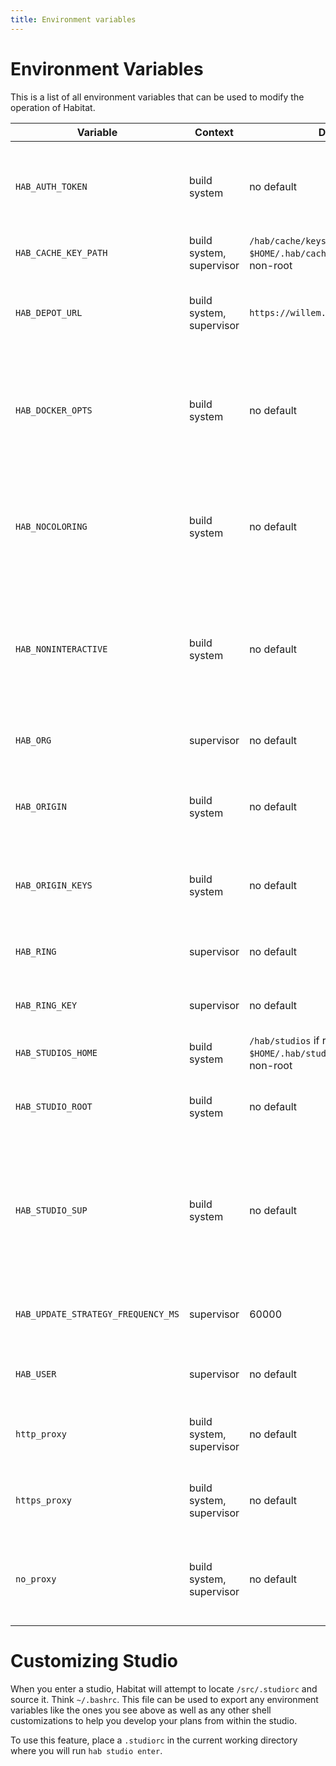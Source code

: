 ```yaml
---
title: Environment variables
---
```


# Environment Variables

This is a list of all environment variables that can be used to modify the operation of Habitat.

| Variable | Context | Default | Description |
|----------|---------|---------|-------------|
| `HAB_AUTH_TOKEN` | build system | no default | Authorization token used to perform privileged operations against the depot, e.g. uploading packages or keys.
| `HAB_CACHE_KEY_PATH` | build system, supervisor | `/hab/cache/keys` if running as root; `$HOME/.hab/cache/keys` if running as non-root | Cache directory for origin signing keys |
| `HAB_DEPOT_URL` | build system, supervisor | `https://willem.habitat.sh/v1/depot` | The depot (or channel in the depot) used by the Habitat build system or supervisor |
| `HAB_DOCKER_OPTS` | build system | no default | When running a studio on a platform that uses Docker (MacOS), additional command line options to pass to the `docker` command. |
| `HAB_NOCOLORING` | build system | no default | If set to the lowercase string `"true"` this environment variable will unconditionally disable text coloring where possible |
| `HAB_NONINTERACTIVE` | build system | no default | If set to the lowercase string `"true"` this environment variable will unconditionally disable interactive progress bars (i.e. "spinners") where possible |
| `HAB_ORG` | supervisor | no default | Organization to use when running with [service group encryption](/docs/run-packages-security/#service-group-encryption)
| `HAB_ORIGIN` | build system | no default | Origin used to build packages. The signing key for this origin is passed to the build system. |
| `HAB_ORIGIN_KEYS` | build system | no default | Comma-separated list of origin keys to automatically share with the build system |
| `HAB_RING` | supervisor | no default | The ring used by the supervisor when running with [wire encryption](/docs/run-packages-security/#wire-encryption) |
| `HAB_RING_KEY` | supervisor | no default | The name of the ring key when running with [wire encryption](/docs/run-packages-security/#wire-encryption) |
| `HAB_STUDIOS_HOME` | build system | `/hab/studios` if running as root; `$HOME/.hab/studios` if running as non-root | Directory in which to create build studios |
| `HAB_STUDIO_ROOT` | build system | no default | Root of the current studio under `$HAB_STUDIOS_HOME`. Infrequently overridden. |
| `HAB_STUDIO_SUP` | build system | no default | Used to customize the arguments passed to an automatically launched Supervisor, or to disable the automatic launching by setting it to `false`, `no`, or `0`. |
| `HAB_UPDATE_STRATEGY_FREQUENCY_MS` | supervisor | 60000 | Frequency of milliseconds to check for updates when running with an [update strategy](/docs/run-packages-update-strategy) |
| `HAB_USER` | supervisor | no default | User key to use when running with [service group encryption](/docs/run-packages-security/#service-group-encryption) |
| `http_proxy` | build system, supervisor | no default | A URL for a local HTTP proxy server optionally supporting basic authentication |
| `https_proxy` | build system, supervisor | no default | A URL for a local HTTPS proxy server optionally supporting basic authentication |
| `no_proxy` | build system, supervisor | no default | A comma-separated list of domain exclusions for the `http_proxy` and `https_proxy` environment variables |

# Customizing Studio

When you enter a studio, Habitat will attempt to locate `/src/.studiorc` and
source it.  Think `~/.bashrc`. This file can be used to export any
environment variables like the ones you see above as well as any other shell
customizations to help you develop your plans from within the studio.

To use this feature, place a `.studiorc` in the current working directory
where you will run `hab studio enter`.
